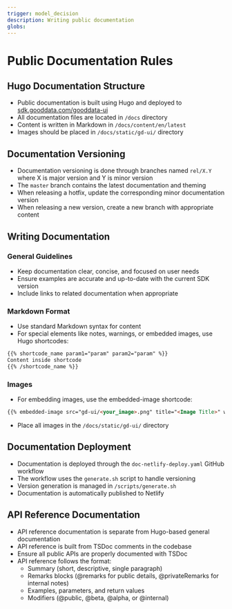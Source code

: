 ```yaml
---
trigger: model_decision
description: Writing public documentation
globs:
---
```


# Public Documentation Rules

## Hugo Documentation Structure

-   Public documentation is built using Hugo and deployed to [sdk.gooddata.com/gooddata-ui](mdc:https:/sdk.gooddata.com/gooddata-ui)
-   All documentation files are located in `/docs` directory
-   Content is written in Markdown in `/docs/content/en/latest`
-   Images should be placed in `/docs/static/gd-ui/` directory

## Documentation Versioning

-   Documentation versioning is done through branches named `rel/X.Y` where X is major version and Y is minor version
-   The `master` branch contains the latest documentation and theming
-   When releasing a hotfix, update the corresponding minor documentation version
-   When releasing a new version, create a new branch with appropriate content

## Writing Documentation

### General Guidelines

-   Keep documentation clear, concise, and focused on user needs
-   Ensure examples are accurate and up-to-date with the current SDK version
-   Include links to related documentation when appropriate

### Markdown Format

-   Use standard Markdown syntax for content
-   For special elements like notes, warnings, or embedded images, use Hugo shortcodes:

```markdown
{{% shortcode_name param1="param" param2="param" %}}
Content inside shortcode
{{% /shortcode_name %}}
```

### Images

-   For embedding images, use the embedded-image shortcode:

```markdown
{{% embedded-image src="gd-ui/<your_image>.png" title="<Image Title>" width="80%" %}}
```

-   Place all images in the `/docs/static/gd-ui/` directory

## Documentation Deployment

-   Documentation is deployed through the `doc-netlify-deploy.yaml` GitHub workflow
-   The workflow uses the `generate.sh` script to handle versioning
-   Version generation is managed in `/scripts/generate.sh`
-   Documentation is automatically published to Netlify

## API Reference Documentation

-   API reference documentation is separate from Hugo-based general documentation
-   API reference is built from TSDoc comments in the codebase
-   Ensure all public APIs are properly documented with TSDoc
-   API reference follows the format:
    -   Summary (short, descriptive, single paragraph)
    -   Remarks blocks (@remarks for public details, @privateRemarks for internal notes)
    -   Examples, parameters, and return values
    -   Modifiers (@public, @beta, @alpha, or @internal)
